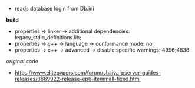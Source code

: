 - reads database login from Db.ini

**build**

- properties -> linker -> additional dependencies: legacy_stdio_definitions.lib;
- properties -> c++ -> language -> conformance mode: no
- properties -> c++ -> advanced -> disable specific warnings: 4996;4838

*original code*

- https://www.elitepvpers.com/forum/shaiya-pserver-guides-releases/3669922-release-ep6-itemmall-fixed.html
